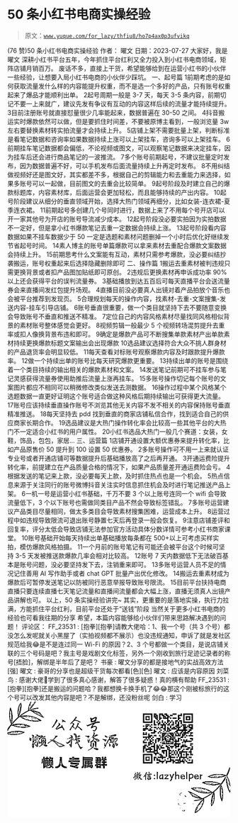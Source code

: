 # 50 条小红书电商实操经验

> 原文：[`www.yuque.com/for_lazy/thfiu8/ho7p4ax0p3ufvikq`](https://www.yuque.com/for_lazy/thfiu8/ho7p4ax0p3ufvikq)

<ne-h2 id="9cf641bd" data-lake-id="9cf641bd"><ne-heading-ext><ne-heading-anchor></ne-heading-anchor><ne-heading-fold></ne-heading-fold></ne-heading-ext><ne-heading-content><ne-text id="ueb5a0e1f">(76 赞)50 条小红书电商实操经验</ne-text></ne-heading-content></ne-h2> <ne-p id="ub0673d7e" data-lake-id="ub0673d7e"><ne-text id="u5afbfb91">作者： 曜文</ne-text></ne-p> <ne-p id="u39b8f0b0" data-lake-id="u39b8f0b0"><ne-text id="ueb65edec">日期：2023-07-27</ne-text></ne-p> <ne-p id="ud1308e13" data-lake-id="ud1308e13"><ne-text id="u65b074d5">大家好，我是曜文</ne-text></ne-p> <ne-p id="u49b632f9" data-lake-id="u49b632f9"><ne-text id="u886c5123">深耕小红书平台五年，今年抓住平台红利又全力投入到小红书电商领域，矩阵店铺月销百万。</ne-text></ne-p> <ne-p id="u791bd4ef" data-lake-id="u791bd4ef"><ne-text id="ub6e263c0">废话不多，直接上干货，希望能够给到在运营小红书的小伙伴一些经验，让想要入局小红书电商的小伙伴少踩坑。</ne-text></ne-p> <ne-h1 id="62ed5956" data-lake-id="62ed5956"><ne-heading-ext><ne-heading-anchor></ne-heading-anchor><ne-heading-fold></ne-heading-fold></ne-heading-ext><ne-heading-content><ne-text id="ue0e6c416" ne-bold="true">一、起号篇</ne-text></ne-heading-content></ne-h1> <ne-oli index-type="0"><ne-oli-i>1</ne-oli-i><ne-oli-c class="ne-oli-content" id="ud92abde5" data-lake-id="ud92abde5"><ne-text id="uc548a72b">前期考虑的是如何获取流量发什么样的内容能提升权重，而不是选一个多好的产品，只有账号权重起来了爆品才能顺利出单。</ne-text></ne-oli-c></ne-oli> <ne-oli index-type="0"><ne-oli-i>2</ne-oli-i><ne-oli-c class="ne-oli-content" id="u488f4e76" data-lake-id="u488f4e76"><ne-text id="u211b783c">起号周期一般是 3-7 天，每天 3-5 条内容，前期切记不要一上来就广，建议先发有争议有互动的内容这样后续的流量才能持续提升。</ne-text></ne-oli-c></ne-oli> <ne-oli index-type="0"><ne-oli-i>3</ne-oli-i><ne-oli-c class="ne-oli-content" id="u630b84d7" data-lake-id="u630b84d7"><ne-text id="u70fcb2b6">目前注册账号就直接怼量很少几率能起来，数据普遍在 30-50 之间。</ne-text></ne-oli-c></ne-oli> <ne-oli index-type="0"><ne-oli-i>4</ne-oli-i><ne-oli-c class="ne-oli-content" id="uca29a894" data-lake-id="uca29a894"><ne-text id="u82ce11ae">抖音搬运实时爆款依然可以做，但是要抓住时间差，不要被原博主看到，一般浏览量 3w 左右要替换素材转实拍流量才会持续上升。</ne-text></ne-oli-c></ne-oli> <ne-oli index-type="0"><ne-oli-i>5</ne-oli-i><ne-oli-c class="ne-oli-content" id="u40279e0e" data-lake-id="u40279e0e"><ne-text id="u27d6234d">店铺上架不需要批量上架，判断标准是看笔记数据和咨询率如果数据持续上涨可以上架挂车，咨询多可以上架挂车。</ne-text></ne-oli-c></ne-oli> <ne-oli index-type="0"><ne-oli-i>6</ne-oli-i><ne-oli-c class="ne-oli-content" id="u42595a7c" data-lake-id="u42595a7c"><ne-text id="u8b7e17f7">前期挂车笔记数据都会偏低，不论视频或图文，可以观察笔记数据来决定挂车，因为挂车后还会进行商品笔记的一波推流。</ne-text></ne-oli-c></ne-oli> <ne-oli index-type="0"><ne-oli-i>7</ne-oli-i><ne-oli-c class="ne-oli-content" id="u15e9a129" data-lake-id="u15e9a129"><ne-text id="u439688d5">多个账号前期起号，不建议批量定时发布，因为数据普遍不好，可以手机发布后面流量持续上升再定时发布。</ne-text></ne-oli-c></ne-oli> <ne-oli index-type="0"><ne-oli-i>8</ne-oli-i><ne-oli-c class="ne-oli-content" id="u60b53132" data-lake-id="u60b53132"><ne-text id="u7f487933">不用纠结做视频好还是图文好，其实都差不多，根据自己的剪辑能力和去重能力来选择，如果多账号可以一起做，目前图文的去重会比较简单。</ne-text></ne-oli-c></ne-oli> <ne-oli index-type="0"><ne-oli-i>9</ne-oli-i><ne-oli-c class="ne-oli-content" id="u0cf9a022" data-lake-id="u0cf9a022"><ne-text id="ua63a26bf">起号阶段及时建立自己的爆款标题库，内容素材库，后面运营会更加轻松，而且能够持续的产出内容。</ne-text></ne-oli-c></ne-oli> <ne-oli index-type="0"><ne-oli-i>10</ne-oli-i><ne-oli-c class="ne-oli-content" id="u5fd49031" data-lake-id="u5fd49031"><ne-text id="u278d8592">起号阶段建议从细分的垂直领域开始，选择大热门领域再细分，比如女装-连衣裙-夏季连衣裙。</ne-text></ne-oli-c></ne-oli> <ne-oli index-type="0"><ne-oli-i>11</ne-oli-i><ne-oli-c class="ne-oli-content" id="u06f08128" data-lake-id="u06f08128"><ne-text id="ua639a85b">前期起号多创建几个号同时进行，数据上来了不用每个号开店可以开一家其他号为开店的账号导流减少成本。</ne-text></ne-oli-c></ne-oli> <ne-oli index-type="0"><ne-oli-i>12</ne-oli-i><ne-oli-c class="ne-oli-content" id="u7dc95ccf" data-lake-id="u7dc95ccf"><ne-text id="ub8241f16">起号阶段没必要实拍因为实拍数据不一定好，但是拿小红书爆款笔记去重一定数据会持续上涨。</ne-text></ne-oli-c></ne-oli> <ne-oli index-type="0"><ne-oli-i>13</ne-oli-i><ne-oli-c class="ne-oli-content" id="ud52d4b08" data-lake-id="ud52d4b08"><ne-text id="uecfd526c">起号阶段看内容数据如果不挂车数据少于 50 一定是选题和素材问题删掉一个小时后优化好继续发节省起号时间。</ne-text></ne-oli-c></ne-oli> <ne-oli index-type="0"><ne-oli-i>14</ne-oli-i><ne-oli-c class="ne-oli-content" id="u09593502" data-lake-id="u09593502"><ne-text id="u9bb72491">素人博主的账号单篇爆款可以拿来素材去重配合爆款文案数据会持续上升。</ne-text></ne-oli-c></ne-oli> <ne-oli index-type="0"><ne-oli-i>15</ne-oli-i><ne-oli-c class="ne-oli-content" id="u294b210d" data-lake-id="u294b210d"><ne-text id="uf2fc1fb4">前期思考什么文案能有互动，素材只需参考爆款，没必要纠结抄袭搬运，账号权重起来后选择隐藏删除即可</ne-text></ne-oli-c></ne-oli> <ne-h1 id="020c3c87" data-lake-id="020c3c87"><ne-heading-ext><ne-heading-anchor></ne-heading-anchor><ne-heading-fold></ne-heading-fold></ne-heading-ext><ne-heading-content><ne-text id="u41e2befb" ne-bold="true">二、操作篇</ne-text></ne-heading-content></ne-h1> <ne-oli index-type="0"><ne-oli-i>1</ne-oli-i><ne-oli-c class="ne-oli-content" id="u37278d96" data-lake-id="u37278d96"><ne-text id="u8bf6e5d2">搬运去重素材被判违规只需更换背景或者扣产品图加贴纸即可原创。</ne-text></ne-oli-c></ne-oli> <ne-oli index-type="0"><ne-oli-i>2</ne-oli-i><ne-oli-c class="ne-oli-content" id="u38c764cc" data-lake-id="u38c764cc"><ne-text id="u99e92900">违规后更换素材再申诉成功率 90%以上还会获得平台的误判流量券。</ne-text></ne-oli-c></ne-oli> <ne-oli index-type="0"><ne-oli-i>3</ne-oli-i><ne-oli-c class="ne-oli-content" id="u9f24e079" data-lake-id="u9f24e079"><ne-text id="u2fffdbdc">基础播放到达五百后可每天直播平台会送流量券会来直播间发红包提升场观。</ne-text></ne-oli-c></ne-oli> <ne-oli index-type="0"><ne-oli-i>4</ne-oli-i><ne-oli-c class="ne-oli-content" id="u3ee0c012" data-lake-id="u3ee0c012"><ne-text id="u6991c048">直播目前没必要真人出镜对着产品拍放个音乐也会被平台推荐到发现页。</ne-text></ne-oli-c></ne-oli> <ne-oli index-type="0"><ne-oli-i>5</ne-oli-i><ne-oli-c class="ne-oli-content" id="u36a8a81e" data-lake-id="u36a8a81e"><ne-text id="u45d8a8f2">合理规划每天的操作内容，找素材-去重-文案搜集-发送内容-挂车引导店铺。</ne-text></ne-oli-c></ne-oli> <ne-oli index-type="0"><ne-oli-i>6</ne-oli-i><ne-oli-c class="ne-oli-content" id="u722fccca" data-lake-id="u722fccca"><ne-text id="u263e0274">账号垂直很重要，做一个类目就坚持下去不要随意变换会导致账号不垂直和推送不精准。</ne-text></ne-oli-c></ne-oli> <ne-oli index-type="0"><ne-oli-i>7</ne-oli-i><ne-oli-c class="ne-oli-content" id="u5f80cfe7" data-lake-id="u5f80cfe7"><ne-text id="u064e62df">定位自己的内容风格素材尽量找同风格相似背景的素材账号整体感觉会更好。</ne-text></ne-oli-c></ne-oli> <ne-oli index-type="0"><ne-oli-i>8</ne-oli-i><ne-oli-c class="ne-oli-content" id="ub2c9c02d" data-lake-id="ub2c9c02d"><ne-text id="u66d9aad0">视频剪辑一般最少 5 个视频转场混剪提升去重率或扣人像换背景布违和即可。</ne-text></ne-oli-c></ne-oli> <ne-oli index-type="0"><ne-oli-i>9</ne-oli-i><ne-oli-c class="ne-oli-content" id="ub29fb515" data-lake-id="ub29fb515"><ne-text id="uc1a32146">确定是爆款产品可不断搜集单款素材产出单款素材持续更换爆款标题文案输出会出现爆款</ne-text></ne-oli-c></ne-oli> <ne-oli index-type="0"><ne-oli-i>10</ne-oli-i><ne-oli-c class="ne-oli-content" id="ub5f1f205" data-lake-id="ub5f1f205"><ne-text id="u0d6c7fe1">选品建议选择符合大众不挑人群身材的产品退货率会明显较低。</ne-text></ne-oli-c></ne-oli> <ne-oli index-type="0"><ne-oli-i>11</ne-oli-i><ne-oli-c class="ne-oli-content" id="u58ab5faa" data-lake-id="u58ab5faa"><ne-text id="u253d863e">每天查看对标账号观察爆款内容及时跟款提升爆款率。</ne-text></ne-oli-c></ne-oli> <ne-oli index-type="0"><ne-oli-i>12</ne-oli-i><ne-oli-c class="ne-oli-content" id="u36d86131" data-lake-id="u36d86131"><ne-text id="u01074844">做一个持续出单的账号比每天研究爆款更重要。</ne-text></ne-oli-c></ne-oli> <ne-oli index-type="0"><ne-oli-i>13</ne-oli-i><ne-oli-c class="ne-oli-content" id="u6e1c98aa" data-lake-id="u6e1c98aa"><ne-text id="ucabdeec6">持续出单的账号是围绕着一个类目持续的输出相关的爆款素材和文案。</ne-text></ne-oli-c></ne-oli> <ne-oli index-type="0"><ne-oli-i>14</ne-oli-i><ne-oli-c class="ne-oli-content" id="u389662f7" data-lake-id="u389662f7"><ne-text id="udde6f095">发送笔记前期可不挂车参与笔记灵感获得流量券使用助推后流量上涨再挂车。</ne-text></ne-oli-c></ne-oli> <ne-oli index-type="0"><ne-oli-i>15</ne-oli-i><ne-oli-c class="ne-oli-content" id="u524dfd96" data-lake-id="u524dfd96"><ne-text id="u48bea5e2">多账号操作切记每个账号的文案图片都应不相同可以稍微修改类似发送去测数据。</ne-text></ne-oli-c></ne-oli> <ne-oli index-type="0"><ne-oli-i>16</ne-oli-i><ne-oli-c class="ne-oli-content" id="u158ee6a5" data-lake-id="u158ee6a5"><ne-text id="u4a0b2a4b">操作过程中某个风格某个选题数据一直更好证明这个账号适合做这种风格后期持续输出可获得更大流量。</ne-text></ne-oli-c></ne-oli> <ne-oli index-type="0"><ne-oli-i>17</ne-oli-i><ne-oli-c class="ne-oli-content" id="u607bbb11" data-lake-id="u607bbb11"><ne-text id="ubd9b6d10">账号应该持续垂直操作账号不浏览其他无关内容不发不相关的内容保持账号垂直精准推送。</ne-text></ne-oli-c></ne-oli> <ne-oli index-type="0"><ne-oli-i>18</ne-oli-i><ne-oli-c class="ne-oli-content" id="u2b4f6257" data-lake-id="u2b4f6257"><ne-text id="u3b8b4c79">每天坚持去 pdd 找到垂直的商家店铺私信合作，找到适合自己的供应商家长期合作。</ne-text></ne-oli-c></ne-oli> <ne-oli index-type="0"><ne-oli-i>19</ne-oli-i><ne-oli-c class="ne-oli-content" id="u90a4ae17" data-lake-id="u90a4ae17"><ne-text id="u10aafc33">选品建议是大热门操作转化率会比较高一些其他平台的大热门不一定适合小红书的用户属性。</ne-text></ne-oli-c></ne-oli> <ne-oli index-type="0"><ne-oli-i>20</ne-oli-i><ne-oli-c class="ne-oli-content" id="u030c5c89" data-lake-id="u030c5c89"><ne-text id="u9abff1b1">小红书选品大热门一般几个赛道：女装，女鞋，饰品，包包，家居...</ne-text></ne-oli-c></ne-oli> <ne-h1 id="d78e4178" data-lake-id="d78e4178"><ne-heading-ext><ne-heading-anchor></ne-heading-anchor><ne-heading-fold></ne-heading-fold></ne-heading-ext><ne-heading-content><ne-text id="u48bacbfd" ne-bold="true">三、运营篇</ne-text></ne-heading-content></ne-h1> <ne-oli index-type="0"><ne-oli-i>1</ne-oli-i><ne-oli-c class="ne-oli-content" id="u41b316ca" data-lake-id="u41b316ca"><ne-text id="u028c3910">店铺开通设置大额优惠券来提升转化率，比如产品原售价 50 提升到 100 设置 50 优惠券。</ne-text></ne-oli-c></ne-oli> <ne-oli index-type="0"><ne-oli-i>2</ne-oli-i><ne-oli-c class="ne-oli-content" id="u13e9d401" data-lake-id="u13e9d401"><ne-text id="u5d82c7f7">多账号操作可不用一上来就认证专业号或者开通店铺可等数据提升后基础播放高了之后再开通。</ne-text></ne-oli-c></ne-oli> <ne-oli index-type="0"><ne-oli-i>3</ne-oli-i><ne-oli-c class="ne-oli-content" id="u04f306a9" data-lake-id="u04f306a9"><ne-text id="uc04c1c50">开通运费险提升转化率，前提建立在产品质量合格的情况下，如果产品质量差开通运费险会亏。</ne-text></ne-oli-c></ne-oli> <ne-oli index-type="0"><ne-oli-i>4</ne-oli-i><ne-oli-c class="ne-oli-content" id="u46a0a295" data-lake-id="u46a0a295"><ne-text id="u3ca73c30">根据发送的笔记来上款，没必要每天上款，及时抓住热点也是一个机会。</ne-text></ne-oli-c></ne-oli> <ne-oli index-type="0"><ne-oli-i>5</ne-oli-i><ne-oli-c class="ne-oli-content" id="ue7267834" data-lake-id="ue7267834"><ne-text id="u7852bb1c">热点信息来源于关注同行的账号微博抖音关注实时信息抓住机会及时进行笔记推送产品上架。</ne-text></ne-oli-c></ne-oli> <ne-oli index-type="0"><ne-oli-i>6</ne-oli-i><ne-oli-c class="ne-oli-content" id="u7e1d736e" data-lake-id="u7e1d736e"><ne-text id="u680008d3">一机一号是运营小红书基础，千万不要 3 个以上账号连同一个 wifi 会导致流量低下，3 个以下账号也需做同类目产品不然会导致标签错乱。</ne-text></ne-oli-c></ne-oli> <ne-oli index-type="0"><ne-oli-i>7</ne-oli-i><ne-oli-c class="ne-oli-content" id="u8ae972d8" data-lake-id="u8ae972d8"><ne-text id="uf0825e74">多账号运营建议产品类目尽量相同，做太多类目会导致素材搜集困难，运营成本上升。</ne-text></ne-oli-c></ne-oli> <ne-oli index-type="0"><ne-oli-i>8</ne-oli-i><ne-oli-c class="ne-oli-content" id="u3b71f0b3" data-lake-id="u3b71f0b3"><ne-text id="u5be106f0">运营过程中如违规导致限流可退出账号静置七天后再登录一般会恢复。</ne-text></ne-oli-c></ne-oli> <ne-oli index-type="0"><ne-oli-i>9</ne-oli-i><ne-oli-c class="ne-oli-content" id="u538d4a31" data-lake-id="u538d4a31"><ne-text id="uac8e8dc2">注意店铺差评和回复率，评分太低会导致店铺无法参加官方活动具体分数详情可参考小红书商家课堂。</ne-text></ne-oli-c></ne-oli> <ne-oli index-type="0"><ne-oli-i>10</ne-oli-i><ne-oli-c class="ne-oli-content" id="uce190fce" data-lake-id="uce190fce"><ne-text id="u69edfb2e">账号基础开始每天持续出单基础播放每条都在 500+以上可考虑买样实拍，模仿爆款风格拍摄。</ne-text></ne-oli-c></ne-oli> <ne-oli index-type="0"><ne-oli-i>11</ne-oli-i><ne-oli-c class="ne-oli-content" id="ud1c1956d" data-lake-id="ud1c1956d"><ne-text id="uc136d43b">一个月前的账号笔记有可能还会被平台这个时候可坚持 3-5 天发被推送款爆款几率会相对比较高。</ne-text></ne-oli-c></ne-oli> <ne-oli index-type="0"><ne-oli-i>12</ne-oli-i><ne-oli-c class="ne-oli-content" id="u055a74e6" data-lake-id="u055a74e6"><ne-text id="u431bde50">账号 7 天内数据低下无法破百基本是账号问题，没必要坚持发下去，注销重来即可。</ne-text></ne-oli-c></ne-oli> <ne-oli index-type="0"><ne-oli-i>13</ne-oli-i><ne-oli-c class="ne-oli-content" id="u542c6754" data-lake-id="u542c6754"><ne-text id="ud5f36e7a">多账号运营人员不足的情况记住善用 AI 写作助手或者 chat GPT 批量产出优化修改。</ne-text></ne-oli-c></ne-oli> <ne-oli index-type="0"><ne-oli-i>14</ne-oli-i><ne-oli-c class="ne-oli-content" id="u07633234" data-lake-id="u07633234"><ne-text id="u60c437cc">搬运去重素材成为爆款后可暂停发送笔记以防被同行恶意举报导致账号限流。</ne-text></ne-oli-c></ne-oli> <ne-oli index-type="0"><ne-oli-i>15</ne-oli-i><ne-oli-c class="ne-oli-content" id="ufb4aead5" data-lake-id="ufb4aead5"><ne-text id="uaaebbf7d">目前平台扶持电商直播只要连续直播七天笔记流量和直播间流量都会大幅上涨，直播无须真人出镜产品讲解也可。</ne-text></ne-oli-c></ne-oli> <ne-p id="u7bc27617" data-lake-id="u7bc27617"><ne-text id="u6fef9ef8">以上，50 条实操经验讲完~</ne-text></ne-p> <ne-p id="u6206adb6" data-lake-id="u6206adb6"><ne-text id="u4836aca8">其实，更重要的是落地实操，执行力拉满，方能抓住平台红利，目前平台还处于“送钱”阶段</ne-text></ne-p> <ne-p id="u648a2e87" data-lake-id="u648a2e87"><ne-text id="u1e15f58d">当然关于更多小红书电商的经验也可看我往期的分享</ne-text></ne-p> <ne-p id="ua085acb1" data-lake-id="ua085acb1"><ne-text id="u349c0c75">希望，本篇内容能够给小伙伴们带来思路解决遇到的问题！</ne-text></ne-p> <ne-hole id="u00fa2257" data-lake-id="u00fa2257"><ne-card data-card-name="hr" data-card-type="block" id="DTggT" data-event-boundary="card"><ne-p id="u7287ee1c" data-lake-id="u7287ee1c"><ne-text id="u8bc82a4f">评论区：</ne-text></ne-p> <ne-p id="u1b5038f5" data-lake-id="u1b5038f5"><ne-text id="u8947c3c4">FF_23531 : [抱拳][抱拳]请教大佬哈：1、我一个号（共 3 个号）都没怎么发呢就关小黑屋了（实拍视频都不展示）也没违规通知，申诉了就是发社区规范给我😂是不是连过同一 Wi-Fi 的原因？2、3 个号都做一个类目，是说店铺关联的三个号码是吧？我主号是戏剧文化标签，另外一个刚收到旅行足迹记录者的称号[捂脸]，解绑是半年后了是吧？</ne-text> <ne-text id="u5d60323b">书豪 : 曜文分享的都是接地气的实战高效方法</ne-text> <ne-text id="uf60bbb86">[强]</ne-text> <ne-text id="u34fe9f8b">曜文 : 豪哥的分享也是超级干货每次都看[色][色]</ne-text> <ne-text id="u52382861">曜文 : 应该是内容原因</ne-text> <ne-text id="u873b67cb">刘菜鸟 : 感谢大佬🙏学到了很多真心感谢，解答了很多疑惑！真的横有帮助</ne-text> <ne-text id="u54bf3cd7">FF_23531 : [抱拳][抱拳]还是搬运的问题哈？我都想换卡换手机了😂😂那这个刚被标旅行的这个号可以改发其他内容是吧？不是解绑，还没粉丝呢</ne-text> <ne-text id="uc20ce5c9">剑白 : 学习</ne-text></ne-p> <ne-p id="u9da5e955" data-lake-id="u9da5e955"><ne-card data-card-name="image" data-card-type="inline" id="jn6IT" data-event-boundary="card">![](img/894d30a529e7c37bcd3392323c99941c.png)  <ne-hole id="ue3272452" data-lake-id="ue3272452"><ne-card data-card-name="hr" data-card-type="block" id="q4Nsn" data-event-boundary="card"></ne-card></ne-hole></ne-card></ne-p></ne-card></ne-hole>